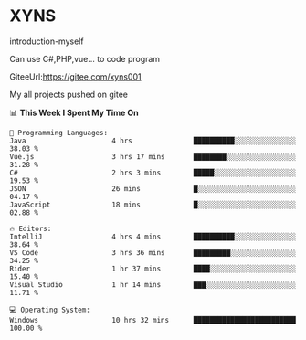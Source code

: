 # XYNS
introduction-myself

Can use C#,PHP,vue... to code program

GiteeUrl:https://gitee.com/xyns001

My all projects pushed on gitee

<!--START_SECTION:waka-->
📊 **This Week I Spent My Time On** 

```text
💬 Programming Languages: 
Java                     4 hrs               ██████████░░░░░░░░░░░░░░░   38.03 % 
Vue.js                   3 hrs 17 mins       ████████░░░░░░░░░░░░░░░░░   31.28 % 
C#                       2 hrs 3 mins        █████░░░░░░░░░░░░░░░░░░░░   19.53 % 
JSON                     26 mins             █░░░░░░░░░░░░░░░░░░░░░░░░   04.17 % 
JavaScript               18 mins             █░░░░░░░░░░░░░░░░░░░░░░░░   02.88 % 

🔥 Editors: 
IntelliJ                 4 hrs 4 mins        ██████████░░░░░░░░░░░░░░░   38.64 % 
VS Code                  3 hrs 36 mins       █████████░░░░░░░░░░░░░░░░   34.25 % 
Rider                    1 hr 37 mins        ████░░░░░░░░░░░░░░░░░░░░░   15.40 % 
Visual Studio            1 hr 14 mins        ███░░░░░░░░░░░░░░░░░░░░░░   11.71 % 

💻 Operating System: 
Windows                  10 hrs 32 mins      █████████████████████████   100.00 % 
```


<!--END_SECTION:waka-->
